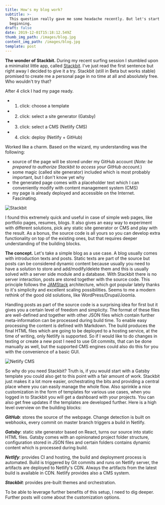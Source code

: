 ```yaml
---
title: How's my blog work?
subtitle: >-
  This question really gave me some headache recently. But let's start at the
  beginning.
draft: false
date: 2019-12-01T15:18:12.549Z
thumb_img_path: /images/blog.jpg
content_img_path: /images/blog.jpg
template: post
---
```

**The wonder of Stackbit.** During my recent surfing session I stumbled upon a minimalist little app, called [Stackbit](https://www.stackbit.com/).  I've just read the first sentence but right away I decided to give it a try. Stackbit (still in Beta but works stable) promised to create me a personal page in no time at all and absolutely free. Who wouldn't try that? 

After 4 click I had my page ready.

* 1. click: choose a template
* 2. click: select a site generator (Gatsby)
* 3. click: select a CMS (Netlify CMS)
* 4. click: deploy (Netlify + GitHub)

Worked like a charm. Based on the wizard, my understanding was the following: 

* source of the page will be stored under my GitHub account (*Note: be prepared to authorize Stackbit to access your GitHub account.*)
* some magic (called site generator) included which is most probably important, but I don't know yet why
* the generated page comes with a placeholder text which I can conveniently modify with content management system (CMS)
* my page is already deployed and accessible on the Internet. Fascinating.

![Stackbit](/images/stackbit.jpg "Stackbit theme selector")

I found this extremely quick and useful in case of simple web pages, like portfolio pages, resumes, blogs. It also gives an easy way to experiment with different solutions, pick any static site generator or CMS and play with the result. As a bonus, the source code is all yours so you can develop extra functionality on top of the existing ones, but that requires deeper understanding of the building blocks. 

**The concept.**  Let's take a simple blog as a use case. A blog usually comes with introduction texts and posts. Static texts are part of the source but posts can be considered dynamic content because usually you need to have a solution to store and add/modify/delete them and this is usually solved with a server side module and a database. With Stackbit there is no server interaction, posts are stored together with the source code. This principle follows the [JAMStack](https://jamstack.org/) architecture, which got popular lately thanks to it's simplicity and excellent scaling possibilities. Seems to me a modern rethink of the good old solutions, like WordPress/Drupal/Joomla. 

Handling posts as part of the source code is a surprising idea for first but it gives you a certain level of freedom and simplicity. The format of these files are well-defined and together with other JSON files which contain further meta-information can be processed during build time. To enable easy processing the content is defined with Markdown. The build produces the final HTML files which are going to be deployed to a hosting service, at the time of writing, only Netlify is supported. So if I would like to do changes in texting or create a new post I need to use Git commits, that can be done manually as well, but the supported CMS engines could also do this for you with the convenience of a basic GUI.

![Netlify CMS](/images/cms.jpg "Netlify CMS")

So why do you need Stackbit? Truth is, if you would start with a Gatsby template you could also get to this point with a fair amount of work. Stackbit just makes it a lot more easier, orchestrating the bits and providing a central place where you can easily manage the whole flow. Also sprinkle a nice customization in the form of templates for various use cases, when you logged in to Stackbit you will get a dashboard with your projects. You can also get free updates if the templates are developed further. Here is a high level overview on the building blocks:

***GitHub***: stores the source of the webpage. Change detection is built on webhooks, every commit on master branch triggers a build in Netlify.

***Gatsby***: static site generator based on React, turns our source into static HTML files. Gatsby comes with an opinionated project folder structure, configuration stored in JSON files and certain folders contains dynamic content which is processed during build. 

***Netlify***: provides CI and hosting, the build and deployment process is automated. Build is triggered by Git commits and runs on Netlify server, the artifacts are deployed to Netlify's CDN. Always the artifacts from the latest build is available in CDN. Netlify provides also a CMS system.

***Stackbit***: provides pre-built themes and orchestration. 

To be able to leverage further benefits of this setup, I need to dig deeper. Further posts will come about the customization options.
